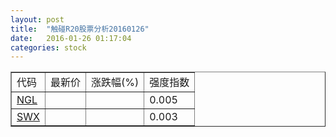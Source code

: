 ```yaml
---
layout: post
title:  "触碰R20股票分析20160126"
date:   2016-01-26 01:17:04
categories: stock
---
```

<script type="text/javascript">
var stockList = []
stockList.push('gb_ngl');
stockList.push('gb_swx');
</script>

<table border="1">
 <tr>
 <td>代码</td>
  <td>最新价</td>
  <td>涨跌幅(%)</td>
 <td>强度指数</td>
</tr>
  <tr id="ngl"><td><a href="http://stock.finance.sina.com.cn/usstock/quotes/NGL.html" target="_blank">NGL</a></td><td></td><td></td><td>0.005</td></tr>
  <tr id="swx"><td><a href="http://stock.finance.sina.com.cn/usstock/quotes/SWX.html" target="_blank">SWX</a></td><td></td><td></td><td>0.003</td></tr>
</table>
